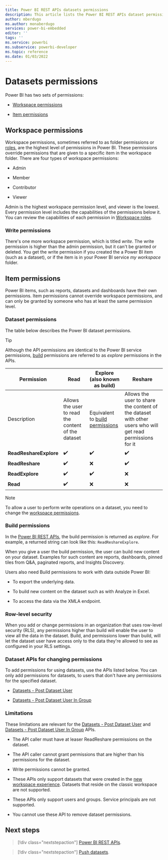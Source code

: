 ```yaml
---
title: Power BI REST APIs datasets permissions
description: This article lists the Power BI REST APIs dataset permissionss
author: mberdugo
ms.author: monaberdugo
services: power-bi-embedded
editor: ''
tags: ''
ms.service: powerbi
ms.subservice: powerbi-developer
ms.topic: reference
ms.date: 01/03/2022
---
```


# Datasets permissions

Power BI has two sets of permissions:

* [Workspace permissions](#workspace-permissions)

* [Item permissions](#item-permissions)

## Workspace permissions

Workspace permissions, sometimes referred to as folder permissions or [roles](./../collaborate-share/service-roles-new-workspaces.md), are the highest level of permissions in Power BI. These permissions override permissions that are given to a specific item in the workspace folder. There are four types of workspace permissions:

* Admin

* Member

* Contributor

* Viewer

Admin is the highest workspace permission level, and viewer is the lowest. Every permission level includes the capabilities of the permissions below it. You can review the capabilities of each permission in [Workspace roles](./../collaborate-share/service-roles-new-workspaces.md#workspace-roles).

### Write permissions

There's one more workspace permission, which is titled *write*. The write permission is higher than the admin permission, but it can't be granted or deleted. You get the write permission if you created the a Power BI item (such as a dataset), or if the item is in your Power BI service *my workspace* folder.

## Item permissions

Power BI items, such as reports, datasets and dashboards have their own permissions. Item permissions cannot override workspace permissions, and can only be granted by someone who has at least the same permission level.

### Dataset permissions

The table below describes the Power BI dataset permissions.

>[!TIP]
>Although the API permissions are identical to the Power BI service permissions, [build](#build) permissions are referred to as *explore* permissions in the APIs.

|Permission             |Read     |Explore (also known as build)  |Reshare  |
|-----------------------|---------|---------|---------|
|Description            |Allows the user to read the content of the dataset|Equivalent to [build permissions](#build-permisions) |Allows the user to share the content of the dataset with other users who will get read permissions for it |
|**ReadReshareExplore** |✔️       |✔️      |✔️       |
|**ReadReshare**        |✔️       |❌      |✔️       |
|**ReadExplore**        |✔️       |✔️      |❌       |
|**Read**               |✔️       |❌      |❌       |

>[!NOTE]
>To allow a user to perform write operations on a dataset, you need to change the [workspace permissions](#workspace-permissions).

### Build permissions

In the [Power BI REST APIs](/rest/api/power-bi/), the build permission is returned as *explore*. For example, a returned string can look like this: `ReadReshareExplore`.

When you give a user the build permission, the user can build new content on your dataset. Examples for such content are reports, dashboards, pinned tiles from Q&A, paginated reports, and Insights Discovery.

Users also need Build permissions to work with data outside Power BI:

* To export the underlying data.

* To build new content on the dataset such as with Analyze in Excel.

* To access the data via the XMLA endpoint.

### Row-level security

When you add or change permissions in an organization that uses row-level security (RLS), any permissions higher than build will enable the user to view all the data in the dataset. Build, and permissions lower than build, will let the dataset user have access only to the data they're allowed to see as configured in your RLS settings.

### Dataset APIs for changing permissions

To add permissions for using datasets, use the APIs listed below. You can only add permissions for datasets, to users that don't have any permissions for the specified dataset.

* [Datasets - Post Dataset User](/rest/api/power-bi/datasets/post-dataset-user)

* [Datasets - Post Dataset User In Group](/rest/api/power-bi/datasets/post-dataset-user-in-group)

### Limitations

These limitations are relevant for the [Datasets - Post Dataset User](/rest/api/power-bi/datasets/post-dataset-user) and [Datasets - Post Dataset User In Group](/rest/api/power-bi/datasets/post-dataset-user-in-group) APIs.

* The API caller must have at leaser ReadReshare permissions on the dataset.

* The API caller cannot grant permissions that are higher than his permissions for the dataset.

* Write permissions cannot be granted.

* These APIs only support datasets that were created in the [new workspace experience](/collaborate-share/service-new-workspaces). Datasets that reside on the classic workspace are not supported.

* These APIs only support users and groups. Service principals are not supported.

* You cannot use these API to remove dataset permissions.

## Next steps

>[!div class="nextstepaction"]
>[Power BI REST APIs](/rest/api/power-bi/).

>[!div class="nextstepaction"]
>[Push datasets](/rest/api/power-bi/push-datasets).
